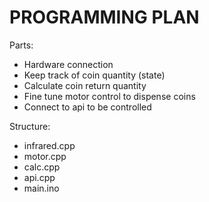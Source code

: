 # PROGRAMMING PLAN

Parts:
- Hardware connection
- Keep track of coin quantity (state)
- Calculate coin return quantity
- Fine tune motor control to dispense coins
- Connect to api to be controlled

Structure:
- infrared.cpp
- motor.cpp
- calc.cpp
- api.cpp
- main.ino
